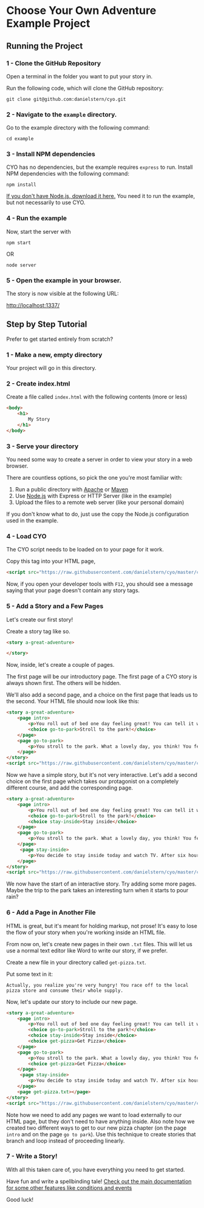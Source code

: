 # Choose Your Own Adventure Example Project

## Running the Project

### 1 - Clone the GitHub Repository

Open a terminal in the folder you want to put your story in.

Run the following code, which will clone the GitHub repository:

```git clone git@github.com:danielstern/cyo.git```

### 2 - Navigate to the `example` directory.

Go to the example directory with the following command:

```cd example```

### 3 - Install NPM dependencies

CYO has no dependencies, but the example requires `express` to run. Install NPM dependencies with the following command:

```npm install```

[If you don't have Node.js, download it here.](https://nodejs.org/en/) You need it to run the example, but not necessarily to use CYO.

### 4 - Run the example

Now, start the server with

```npm start```

OR

```node server```

### 5 - Open the example in your browser.

The story is now visible at the following URL:

[http://localhost:1337/](http://localhost:1337)


## Step by Step Tutorial
Prefer to get started entirely from scratch?

### 1 - Make a new, empty directory

Your project will go in this directory.

### 2 - Create index.html

Create a file called `index.html` with the following contents (more or less)

```html
<body>
    <h1>
        My Story
    </h1>
</body>
```

### 3 - Serve your directory

You need some way to create a server in order to view your story in a web browser.

There are countless options, so pick the one you're most familiar with:

1. Run a public directory with [Apache](https://httpd.apache.org/download.cgi) or [Maven](https://maven.apache.org/)
2. Use [Node.js](https://nodejs.org/en/) with Express or HTTP Server (like in the example)
3. Upload the files to a remote web server (like your personal domain)

If you don't know what to do, just use the copy the Node.js configuration used in the example.

### 4 - Load CYO

The CYO script needs to be loaded on to your page for it work.

Copy this tag into your HTML page,

```html
<script src="https://raw.githubusercontent.com/danielstern/cyo/master/cyo.js"></script>
```

Now, if you open your developer tools with `F12`, you should see a message saying that your page doesn't contain any story tags.

### 5 - Add a Story and a Few Pages

Let's create our first story!

Create a story tag like so.

```html
<story a-great-adventure>

</story>
```

Now, inside, let's create a couple of pages.

The first page will be our introductory page. The first page of a CYO story is always shown first. The others will be hidden.

We'll also add a second page, and a choice on the first page that leads us to the second. Your HTML file should now look like this:


```html
<story a-great-adventure>
    <page intro>
        <p>You roll out of bed one day feeling great! You can tell it will be a great adventure!</p>
        <choice go-to-park>Stroll to the park!</choice>
    </page>
    <page go-to-park>
        <p>You stroll to the park. What a lovely day, you think! You feel terrific.</p>
    </page>
</story>
<script src="https://raw.githubusercontent.com/danielstern/cyo/master/cyo.js"></script>
```

Now we have a simple story, but it's not very interactive. Let's add a second choice on the first page which takes our protagonist on a completely different course, and add the corresponding page.

```html
<story a-great-adventure>
    <page intro>
        <p>You roll out of bed one day feeling great! You can tell it will be a great adventure!</p>
        <choice go-to-park>Stroll to the park!</choice>
        <choice stay-inside>Stay inside</choice>
    </page>
    <page go-to-park>
        <p>You stroll to the park. What a lovely day, you think! You feel terrific.</p>
    </page>
     <page stay-inside>
        <p>You decide to stay inside today and watch TV. After six hours of ramen noodles and daytime talk shows, you are in a state of bliss.</p>
    </page>
</story>
<script src="https://raw.githubusercontent.com/danielstern/cyo/master/cyo.js"></script>
```

We now have the start of an interactive story. Try adding some more pages. Maybe the trip to the park takes an interesting turn when it starts to pour rain?

### 6 - Add a Page in Another File

HTML is great, but it's meant for holding markup, not prose! It's easy to lose the flow of your story when you're working inside an HTML file.

From now on, let's create new pages in their own `.txt` files. This will let us use a normal text editor like Word to write our story, if we prefer.

Create a new file in your directory called `get-pizza.txt`.

Put some text in it:

```
Actually, you realize you're very hungry! You race off to the local pizza store and consume their whole supply.
```

Now, let's update our story to include our new page.

```html
<story a-great-adventure>
    <page intro>
        <p>You roll out of bed one day feeling great! You can tell it will be a great adventure!</p>
        <choice go-to-park>Stroll to the park!</choice>
        <choice stay-inside>Stay inside</choice>
        <choice get-pizza>Get Pizza</choice>
    </page>
    <page go-to-park>
        <p>You stroll to the park. What a lovely day, you think! You feel terrific.</p>
        <choice get-pizza>Get Pizza</choice>
    </page>
     <page stay-inside>
        <p>You decide to stay inside today and watch TV. After six hours of ramen noodles and daytime talk shows, you are in a state of bliss.</p>
    </page>
    <page get-pizza.txt></page>
</story>
<script src="https://raw.githubusercontent.com/danielstern/cyo/master/cyo.js"></script>
```

Note how we need to add any pages we want to load externally to our HTML page, but they don't need to have anything inside. Also note how we created two different ways to get to our new pizza chapter (on the page `intro` and on the page `go to park`). Use this technique to create stories that branch and loop instead of proceeding linearly.

### 7 - Write a Story!

With all this taken care of, you have everything you need to get started.

Have fun and write a spellbinding tale! [Check out the main documentation for some other features like conditions and events](https://github.com/danielstern/cyo)

Good luck!